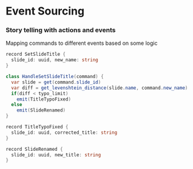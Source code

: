 # Event Sourcing

### Story telling with actions and events

Mapping commands to different events based on some logic

```cs {none|1-3|1-12|1-20}
record SetSlideTitle {
  slide_id: uuid, new_name: string
}

class HandleSetSlideTitle(command) {
  var slide = get(command.slide_id)
  var diff = get_levenshtein_distance(slide.name, command.new_name)
  if(diff < typo_limit)
    emit(TitleTypoFixed)
  else
    emit(SlideRenamed)
}

record TitleTypoFixed {
  slide_id: uuid, corrected_title: string
}

record SlideRenamed {
  slide_id: uuid, new_title: string
}
```